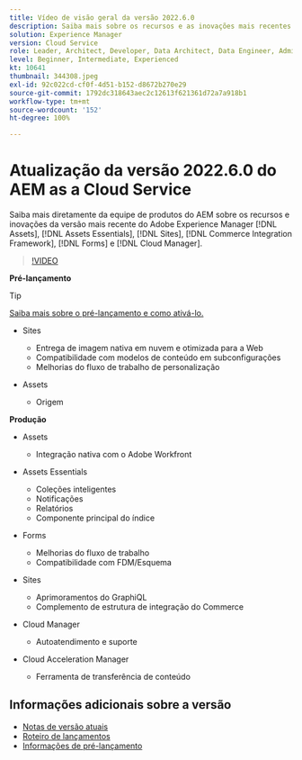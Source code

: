 ```yaml
---
title: Vídeo de visão geral da versão 2022.6.0
description: Saiba mais sobre os recursos e as inovações mais recentes da versão 2022-6-0 para o Adobe Experience Manager  [!DNL Assets Essentials], [!DNL Sites], [!DNL Screens], [!DNL Forms]  e  [!DNL Cloud Foundation].
solution: Experience Manager
version: Cloud Service
role: Leader, Architect, Developer, Data Architect, Data Engineer, Admin, User
level: Beginner, Intermediate, Experienced
kt: 10641
thumbnail: 344308.jpeg
exl-id: 92c022cd-cf0f-4d51-b152-d8672b270e29
source-git-commit: 1792dc318643aec2c12613f621361d72a7a918b1
workflow-type: tm+mt
source-wordcount: '152'
ht-degree: 100%

---
```


# Atualização da versão 2022.6.0 do AEM as a Cloud Service

Saiba mais diretamente da equipe de produtos do AEM sobre os recursos e inovações da versão mais recente do Adobe Experience Manager [!DNL Assets], [!DNL Assets Essentials], [!DNL Sites], [!DNL Commerce Integration Framework], [!DNL Forms] e [!DNL Cloud Manager].

>[!VIDEO](https://video.tv.adobe.com/v/344308/?quality=12&learn=on)

**Pré-lançamento**

>[!TIP]
>
>[Saiba mais sobre o pré-lançamento e como ativá-lo.](https://experienceleague.adobe.com/docs/experience-manager-cloud-service/content/release-notes/prerelease.html?lang=pt-BR)

* Sites
   * Entrega de imagem nativa em nuvem e otimizada para a Web
   * Compatibilidade com modelos de conteúdo em subconfigurações
   * Melhorias do fluxo de trabalho de personalização

* Assets
   * Origem

**Produção**

* Assets
   * Integração nativa com o Adobe Workfront

* Assets Essentials
   * Coleções inteligentes
   * Notificações
   * Relatórios
   * Componente principal do índice

* Forms
   * Melhorias do fluxo de trabalho
   * Compatibilidade com FDM/Esquema

* Sites
   * Aprimoramentos do GraphiQL
   * Complemento de estrutura de integração do Commerce

* Cloud Manager
   * Autoatendimento e suporte

* Cloud Acceleration Manager
   * Ferramenta de transferência de conteúdo

<!-- Have questions about the release?  Discuss the release in [Experience League Communities](https://adobe.ly/3NDPR8Y). -->

## Informações adicionais sobre a versão

* [Notas de versão atuais](https://experienceleague.adobe.com/docs/experience-manager-cloud-service/content/release-notes/home.html?lang=pt-BR)
* [Roteiro de lançamentos](https://experienceleague.adobe.com/docs/experience-manager-release-information/aem-release-updates/update-releases-roadmap.html?lang=pt-BR)
* [Informações de pré-lançamento](https://experienceleague.adobe.com/docs/experience-manager-cloud-service/content/release-notes/prerelease.html?lang=pt-BR)
